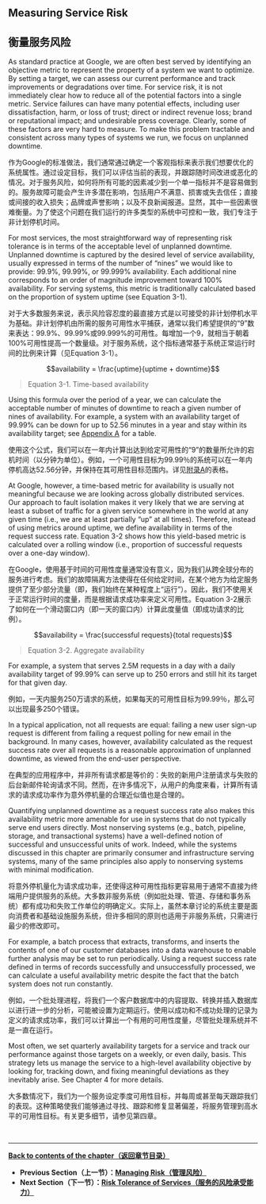 ## **Measuring Service Risk**

## **衡量服务风险**

As standard practice at Google, we are often best served by identifying an objective metric to represent the property of a system we want to optimize. By setting a target, we can assess our current performance and track improvements or degradations over time. For service risk, it is not immediately clear how to reduce all of the potential factors into a single metric. Service failures can have many potential effects, including user dissatisfaction, harm, or loss of trust; direct or indirect revenue loss; brand or reputational impact; and undesirable press coverage. Clearly, some of these factors are very hard to measure. To make this problem tractable and consistent across many types of systems we run, we focus on unplanned downtime.

作为Google的标准做法，我们通常通过确定一个客观指标来表示我们想要优化的系统属性。通过设定目标，我们可以评估当前的表现，并跟踪随时间改进或恶化的情况。对于服务风险，如何将所有可能的因素减少到一个单一指标并不是容易做到的。服务故障可能会产生许多潜在影响，包括用户不满意、损害或失去信任；直接或间接的收入损失；品牌或声誉影响；以及不良新闻报道。显然，其中一些因素很难衡量。为了使这个问题在我们运行的许多类型的系统中可控和一致，我们专注于非计划停机时间。

For most services, the most straightforward way of representing risk tolerance is in terms of the acceptable level of unplanned downtime. Unplanned downtime is captured by the desired level of service availability, usually expressed in terms of the number of “nines” we would like to provide: 99.9%, 99.99%, or 99.999% availability. Each additional nine corresponds to an order of magnitude improvement toward 100% availability. For serving systems, this metric is traditionally calculated based on the proportion of system uptime (see Equation 3-1).

对于大多数服务来说，表示风险容忍度的最直接方式是以可接受的非计划停机水平为基础。非计划停机由所需的服务可用性水平捕获，通常以我们希望提供的“9”数来表达：99.9%、99.99%或99.999%的可用性。每增加一个9，就相当于朝着100%可用性提高一个数量级。对于服务系统，这个指标通常基于系统正常运行时间的比例来计算（见Equation 3-1）。

$$availability = \frac{uptime}{uptime + downtime}$$
> Equation 3-1. Time-based availability

Using this formula over the period of a year, we can calculate the acceptable number of minutes of downtime to reach a given number of nines of availability. For example, a system with an availability target of 99.99% can be down for up to 52.56 minutes in a year and stay within its availability target; see [Appendix A](./../../appendix/appendix_a_availability_table.md) for a table.

使用这个公式，我们可以在一年内计算出达到给定可用性的“9”的数量所允许的宕机时间（以分钟为单位）。例如，一个可用性目标为99.99％的系统可以在一年内停机高达52.56分钟，并保持在其可用性目标范围内。详见[附录A](./../../appendix/appendix_a_availability_table.md)的表格。

At Google, however, a time-based metric for availability is usually not meaningful because we are looking across globally distributed services. Our approach to fault isolation makes it very likely that we are serving at least a subset of traffic for a given service somewhere in the world at any given time (i.e., we are at least partially “up” at all times). Therefore, instead of using metrics around uptime, we define availability in terms of the request success rate. Equation 3-2 shows how this yield-based metric is calculated over a rolling window (i.e., proportion of successful requests over a one-day window).

在Google，使用基于时间的可用性度量通常没有意义，因为我们从跨全球分布的服务进行考虑。我们的故障隔离方法使得在任何给定时间，在某个地方为给定服务提供了至少部分流量（即，我们始终在某种程度上“运行”）。因此，我们不使用关于正常运行时间的度量，而是根据请求成功率来定义可用性。Equation 3-2展示了如何在一个滑动窗口内（即一天的窗口内）计算此度量值（即成功请求的比例）。

$$availability = \frac{successful requests}{total requests}$$
> Equation 3-2. Aggregate availability

For example, a system that serves 2.5M requests in a day with a daily availability target of 99.99% can serve up to 250 errors and still hit its target for that given day.

例如，一天内服务250万请求的系统，如果每天的可用性目标为99.99％，那么可以出现最多250个错误。

In a typical application, not all requests are equal: failing a new user sign-up request is different from failing a request polling for new email in the background. In many cases, however, availability calculated as the request success rate over all requests is a reasonable approximation of unplanned downtime, as viewed from the end-user perspective.

在典型的应用程序中，并非所有请求都是等价的：失败的新用户注册请求与失败的后台新邮件轮询请求不同。然而，在许多情况下，从用户的角度来看，计算所有请求的请求成功率作为意外停机量的合理近似值也是合理的。

Quantifying unplanned downtime as a request success rate also makes this availability metric more amenable for use in systems that do not typically serve end users directly. Most nonserving systems (e.g., batch, pipeline, storage, and transactional systems) have a well-defined notion of successful and unsuccessful units of work. Indeed, while the systems discussed in this chapter are primarily consumer and infrastructure serving systems, many of the same principles also apply to nonserving systems with minimal modification.

将意外停机量化为请求成功率，还使得这种可用性指标更容易用于通常不直接为终端用户提供服务的系统。大多数非服务系统（例如批处理、管道、存储和事务系统）都有成功和失败工作单位的明确定义。实际上，虽然本章讨论的系统主要是面向消费者和基础设施服务系统，但许多相同的原则也适用于非服务系统，只需进行最少的修改即可。

For example, a batch process that extracts, transforms, and inserts the contents of one of our customer databases into a data warehouse to enable further analysis may be set to run periodically. Using a request success rate defined in terms of records successfully and unsuccessfully processed, we can calculate a useful availability metric despite the fact that the batch system does not run constantly.

例如，一个批处理进程，将我们一个客户数据库中的内容提取、转换并插入数据库以进行进一步的分析，可能被设置为定期运行。使用以成功和不成功处理的记录为定义的请求成功率，我们可以计算出一个有用的可用性度量，尽管批处理系统并不是一直在运行。

Most often, we set quarterly availability targets for a service and track our performance against those targets on a weekly, or even daily, basis. This strategy lets us manage the service to a high-level availability objective by looking for, tracking down, and fixing meaningful deviations as they inevitably arise. See Chapter 4 for more details.

大多数情况下，我们为一个服务设定季度可用性目标，并每周或甚至每天跟踪我们的表现。这种策略使我们能够通过寻找、跟踪和修复显著偏差，将服务管理到高水平的可用性目标。有关更多细节，请参见第四章。

<br>

---

**[Back to contents of the chapter（返回章节目录）](embracing_risk.md)**

* **Previous Section（上一节）：[Managing Risk（管理风险）](managing_risk.md)**
* **Next Section（下一节）：[Risk Tolerance of Services（服务的风险承受能力）](risk_tolerance_of_services.md)**
